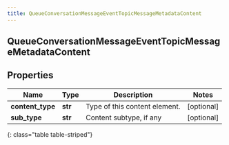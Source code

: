 ```yaml
---
title: QueueConversationMessageEventTopicMessageMetadataContent
---
```

## QueueConversationMessageEventTopicMessageMetadataContent

## Properties

|Name | Type | Description | Notes|
|------------ | ------------- | ------------- | -------------|
| **content_type** | **str** | Type of this content element. | [optional] |
| **sub_type** | **str** | Content subtype, if any | [optional] |
{: class="table table-striped"}


